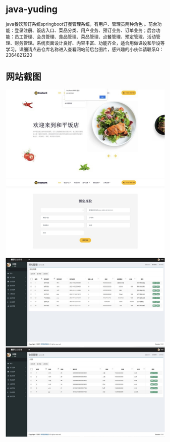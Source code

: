 # java-yuding
java餐饮预订系统springboot订餐管理系统，有用户、管理员两种角色 。前台功能：登录注册、饭店入口、菜品分类、用户业务、预订业务、订单业务；后台功能：员工管理、会员管理、食品管理、菜品管理、点餐管理、预定管理、活动管理、财务管理。系统页面设计良好、内容丰富、功能齐全，适合用做课设和毕设等学习。详细请点击仓库名称进入查看网站前后台图片，感兴趣的小伙伴请联系Q：2364821220
# 网站截图
![image](https://github.com/hzl0898/java-yuding/blob/main/网站首页.png)
![image](https://github.com/hzl0898/java-yuding/blob/main/预订座位.png)
![image](https://github.com/hzl0898/java-yuding/blob/main/预约管理.png)
![image](https://github.com/hzl0898/java-yuding/blob/main/会员管理.png)

